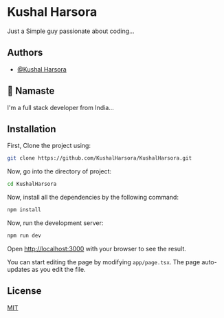 
# Kushal Harsora

Just a Simple guy passionate about coding...


## Authors

- [@Kushal Harsora](https://www.github.com/KushalHarsora)


## 🚀 Namaste
I'm a full stack developer from India...


## Installation

First, Clone the project using:

```bash
git clone https://github.com/KushalHarsora/KushalHarsora.git
```

Now, go into the directory of project:

```bash
cd KushalHarsora
```

Now, install all the dependencies by the following command:

```bash
npm install
```

Now, run the development server:

```bash
npm run dev
```

Open [http://localhost:3000](http://localhost:3000) with your browser to see the result.

You can start editing the page by modifying `app/page.tsx`. The page auto-updates as you edit the file.
    
## License

[MIT](https://choosealicense.com/licenses/mit/)

